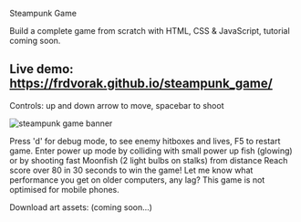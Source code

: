 Steampunk Game

Build a complete game from scratch with HTML, CSS & JavaScript, tutorial coming soon.

## Live demo: https://frdvorak.github.io/steampunk_game/
Controls: up and down arrow to move, spacebar to shoot

<img src='https://www.frankslaboratory.co.uk/downloads/103/steampunk_game_banner.png' alt='steampunk game banner'>

Press 'd' for debug mode, to see enemy hitboxes and lives, F5 to restart game.
Enter power up mode by colliding with small power up fish (glowing) or by shooting fast Moonfish (2 light bulbs on stalks) from distance
Reach score over 80 in 30 seconds to win the game!
Let me know what performance you get on older computers, any lag? This game is not optimised for mobile phones.

Download art assets: 
(coming soon...)
